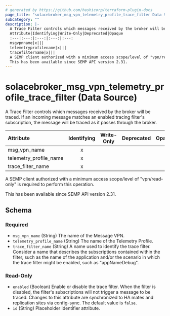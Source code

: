 ```yaml
---
# generated by https://github.com/hashicorp/terraform-plugin-docs
page_title: "solacebroker_msg_vpn_telemetry_profile_trace_filter Data Source - solacebroker"
subcategory: ""
description: |-
  A Trace Filter controls which messages received by the broker will be traced. If an incoming message matches an enabled tracing filter's subscription, the message will be traced as it passes through the broker.
  Attribute|Identifying|Write-Only|Deprecated|Opaque
  :---|:---:|:---:|:---:|:---:
  msgvpnname|x|||
  telemetryprofilename|x|||
  tracefiltername|x|||
  A SEMP client authorized with a minimum access scope/level of "vpn/read-only" is required to perform this operation.
  This has been available since SEMP API version 2.31.
---
```


# solacebroker_msg_vpn_telemetry_profile_trace_filter (Data Source)

A Trace Filter controls which messages received by the broker will be traced. If an incoming message matches an enabled tracing filter's subscription, the message will be traced as it passes through the broker.


Attribute|Identifying|Write-Only|Deprecated|Opaque
:---|:---:|:---:|:---:|:---:
msg_vpn_name|x|||
telemetry_profile_name|x|||
trace_filter_name|x|||



A SEMP client authorized with a minimum access scope/level of "vpn/read-only" is required to perform this operation.

This has been available since SEMP API version 2.31.



<!-- schema generated by tfplugindocs -->
## Schema

### Required

- `msg_vpn_name` (String) The name of the Message VPN.
- `telemetry_profile_name` (String) The name of the Telemetry Profile.
- `trace_filter_name` (String) A name used to identify the trace filter. Consider a name that describes the subscriptions contained within the filter, such as the name of the application and/or the scenario in which the trace filter might be enabled, such as "appNameDebug".

### Read-Only

- `enabled` (Boolean) Enable or disable the trace filter. When the filter is disabled, the filter's subscriptions will not trigger a message to be traced. Changes to this attribute are synchronized to HA mates and replication sites via config-sync. The default value is `false`.
- `id` (String) Placeholder identifier attribute.
